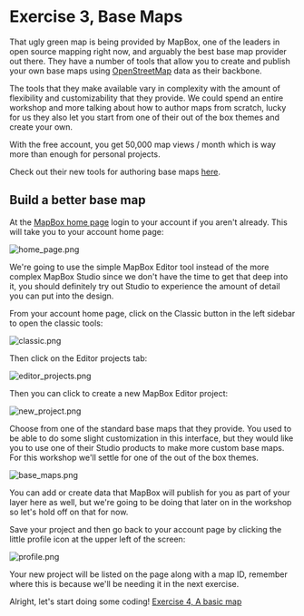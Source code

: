 # Exercise 3, Base Maps

That ugly green map is being provided by MapBox, one of the leaders in open source mapping right now, and arguably the best base map provider out there.  They have a number of tools that allow you to create and publish your own base maps using [OpenStreetMap](https://www.openstreetmap.org) data as their backbone.  

The tools that they make available vary in complexity with the amount of flexibility and customizability that they provide.  We could spend an entire workshop and more talking about how to author maps from scratch, lucky for us they also let you start from one of their out of the box themes and create your own.  

With the free account, you get 50,000 map views / month which is way more than enough for personal projects.

Check out their new tools for authoring base maps [here](https://www.mapbox.com/maps/).

## Build a better base map

At the [MapBox home page](https://www.mapbox.com) login to your account if you aren't already.  This will take you to your account home page:

![home_page.png](https://github.com/willbreitkreutz/web_mapping_workshop/blob/gh-pages/img/home_page.png)

We're going to use the simple MapBox Editor tool instead of the more complex MapBox Studio since we don't have the time to get that deep into it, you should definitely try out Studio to experience the amount of detail you can put into the design.

From your account home page, click on the Classic button in the left sidebar to open the classic tools:

![classic.png](https://github.com/willbreitkreutz/web_mapping_workshop/blob/gh-pages/img/classic.png)

Then click on the Editor projects tab:

![editor_projects.png](https://github.com/willbreitkreutz/web_mapping_workshop/blob/gh-pages/img/editor_projects.png)

Then you can click to create a new MapBox Editor project:

![new_project.png](https://github.com/willbreitkreutz/web_mapping_workshop/blob/gh-pages/img/new_project.png)

Choose from one of the standard base maps that they provide.  You used to be able to do some slight customization in this interface, but they would like you to use one of their Studio products to make more custom base maps.  For this workshop we'll settle for one of the out of the box themes.

![base_maps.png](https://github.com/willbreitkreutz/web_mapping_workshop/blob/gh-pages/img/base_maps.png)

You can add or create data that MapBox will publish for you as part of your layer here as well, but we're going to be doing that later on in the workshop so let's hold off on that for now.

Save your project and then go back to your account page by clicking the little profile icon at the upper left of the screen:

![profile.png](https://github.com/willbreitkreutz/web_mapping_workshop/blob/gh-pages/img/profile.png)

Your new project will be listed on the page along with a map ID, remember where this is because we'll be needing it in the next exercise.

Alright, let's start doing some coding! [Exercise 4, A basic map](https://github.com/willbreitkreutz/web_mapping_workshop/blob/gh-pages/exercise4_a_basic_map.md)












